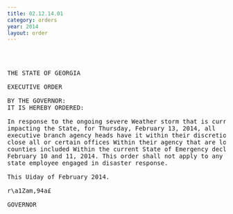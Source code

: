 ```yaml
---
title: 02.12.14.01
category: orders
year: 2014
layout: order
---
```


<pre>    
   

THE STATE OF GEORGIA

EXECUTIVE ORDER

BY THE GOVERNOR:
IT IS HEREBY ORDERED:

In response to the ongoing severe Weather storm that is currently
impacting the State, for Thursday, February 13, 2014, all
executive branch agency heads have it within their discretion to
close all or certain offices Within their agency that are located in
counties included Within the current State of Emergency declared
February 10 and 11, 2014. This order shall not apply to any
state employee engaged in disaster response.

This Uiday of February 2014.

r\a1Zam,94a£

GOVERNOR

</pre>
